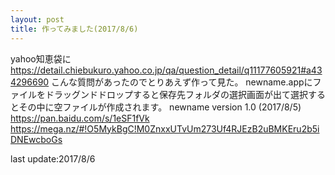 ```yaml
---
layout: post
title: 作ってみました(2017/8/6)
---
```


yahoo知恵袋に
<https://detail.chiebukuro.yahoo.co.jp/qa/question_detail/q11177605921#a434296690>
こんな質問があったのでとりあえず作って見た。
newname.appにファイルをドラッグンドドロップすると保存先フォルダの選択画面が出て選択するとその中に空ファイルが作成されます。
newname version 1.0 (2017/8/5)
<https://pan.baidu.com/s/1eSF1fVk>
<https://mega.nz/#!O5MykBgC!M0ZnxxUTvUm273Uf4RJEzB2uBMKEru2b5iDNEwcboGs>




last update:2017/8/6
